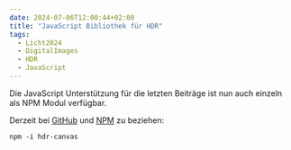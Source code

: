 ```yaml
---
date: 2024-07-06T12:00:44+02:00
title: "JavaScript Bibliothek für HDR"
tags:
  - Licht2024
  - DigitalImages
  - HDR
  - JavaScript
---
```


Die JavaScript Unterstützung für die letzten Beiträge ist nun auch einzeln als NPM Modul verfügbar.
<!--more-->

Derzeit bei [GitHub](https://github.com/cmahnke/hdr-canvas/) und [NPM](https://www.npmjs.com/package/hdr-canvas) zu beziehen:

```
npm -i hdr-canvas
```
